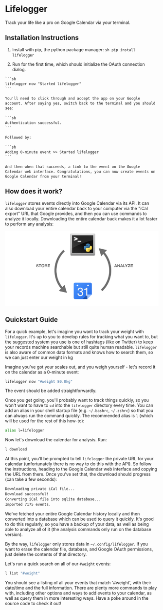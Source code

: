 Lifelogger
==========

Track your life like a pro on Google Calendar via your terminal.


## Installation Instructions

  1. Install with pip, the python package manager:
    ```sh
    pip install lifelogger
    ```

  2. Run for the first time, which should initialize the OAuth connection dialog.

    ```sh
    lifelogger now "Started lifelogger"
    ```

    You'll need to click through and accept the app on your Google account. After saying yes, switch back to the terminal and you should see:

    ```sh
    Authentication successful.
    ```

    Followed by:

    ```sh
    Adding 0-minute event >> Started lifelogger
    ```

    And then when that succeeds, a link to the event on the Google Calendar web interface. Congratulations, you can now create events on Google Calendar from your terminal!


## How does it work?

`lifelogger` stores events directly into Google Calendar via its API. It can
also download your entire calendar back to your computer via the "iCal export"
URL that Google provides, and then you can use commands to analyze it locally.
Downloading the entire calendar back makes it a lot faster to perform any
analysis:

![](https://github.com/adamchainz/lifelogger/blob/master/docs/in-and-out.png)

## Quickstart Guide

For a quick example, let's imagine you want to track your weight with `lifelogger`. It's up to you to develop rules for tracking what you want to, but the suggested system you use is one of hashtags (like on Twitter) to keep your records machine searchable but still quite human readable. `lifelogger` is also aware of common data formats and knows how to search them, so we can just enter our weight in kg

Imagine you've got your scales out, and you weigh yourself - let's record it on the calendar as a 0-minute event:

```sh
lifelogger now "#weight 80.0kg"
```

The event should be added straightforwardly.

Once you get going, you'll probably want to track things quickly, so you won't want to have to `cd` into the `lifelogger` directory every time. You can add an alias in your shell startup file (e.g. `~/.bashrc`, `~/.zshrc`) so that you can always run the command quickly. The recommended alias is `l` (which will be used for the rest of this how-to):

```sh
alias l=lifelogger
```

Now let's download the calendar for analysis. Run:

```sh
l download
```

At this point, you'll be prompted to tell `lifelogger` the private URL for your calendar (unfortunately there is no way to do this with the API). So follow the instructions, heading to the Google Calendar web interface and copying the URL from there. Once you've set that, the download should progress (can take a few seconds):

```sh
Downloading private iCal file...
Download successful!
Converting iCal file into sqlite database...
Imported 7175 events.
```

We've fetched your entire Google Calendar history locally and then converted into a database which can be used to query it quickly. It's good to do this regularly, so you have a backup of your data, as well as being able to analyze all of it (the analysis commands only run on the database version).

By the way, `lifelogger` only stores data in `~/.config/lifelogger`. If you want to erase the calendar file, database, and Google OAuth permissions, just delete the contents of that directory.

Let's run a quick search on all of our `#weight` events:

```sh
l list "#weight"
```

You should see a listing of all your events that match '#weight', with their date/time and the full information. There are plenty more commands to play with, including other options and ways to add events to your calendar, as well as query them in more interesting ways. Have a poke around in the source code to check it out!
